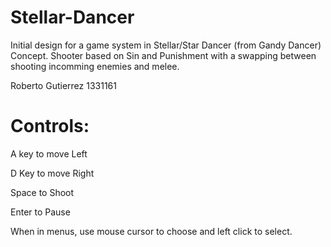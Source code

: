 # Stellar-Dancer
Initial design for a game system in Stellar/Star Dancer (from Gandy Dancer) Concept. Shooter based on Sin and Punishment with a swapping between shooting incomming enemies and melee.

Roberto Gutierrez 
1331161


# Controls:
A key to move Left

D Key to move Right

Space to Shoot

Enter to Pause

When in menus, use mouse cursor to choose and left click to select.
